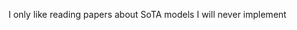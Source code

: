 I only like reading papers about SoTA models I will never implement 

<!---
udze1/udze1 is a ✨ special ✨ repository because its `README.md` (this file) appears on your GitHub profile.
You can click the Preview link to take a look at your changes.
--->
